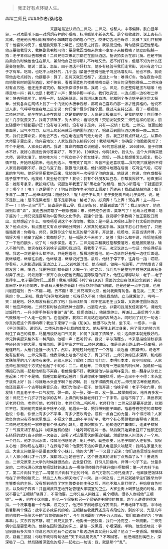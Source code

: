 > 我正好有点怀疑人生。

###二师兄
####作者/桑格格

						来摆哈最近认识的二师兄。二师兄，成都人，中等偏胖，肤白显年轻，一对浓眉毛下面一对炯炯有神的小眼睛，标准蜡笔小新长大版。是个搞收藏的，说上去有点高雅，但是他会用炯炯有神的小眼睛盯着你的眉心中正，咬牙切齿地告诉你：高雅？我们只有獠牙！他喜欢冲壳子，但是脑壳跟不上嘴巴，逗起来之好耍。我最爱逗他，两句话保证把他惹毛。他正要给我冒火，我换副乖嘴脸问他：要是我回成都来你拿不拿车子来接我喃？他立即胸脯一拍：老子背你回去都要得！二师兄每次来北京都住在国际酒店，据说拍卖会在那儿搞。但是不搞拍卖会的时候他也住在那儿，虽然他自己觉得那儿不咋地又贵，还不好打车，但是不知为什么还是会住在那。他说：莫法，恋旧。由于酒店不好打车，他多有经验带我们走背街，说只有这个口子才有车。吃喃，也吃不上啥好的，几个歪川菜馆子整得他肚子叽里咕噜乱叫，他也不换。我说带他去吃点好的，他摆摆手：算了，忍两天就回成都了。还加上一句：难得打车。他在夜色中走向他那背时的国际酒店，双手倒背，看着深蓝色的夜幕喃喃自语：狗日的没整饱得嘛……二师兄身材有点五短，但还是多讲究的。每次来穿得多体面。我说：也，师兄，你还整得是拔布瑞嗦！他得意地一抖：裤儿也是！我嗯了一声：果然手脚一样长。我们吃完饭，一边点烟一边吩咐二师兄：快去把单买了。他喔一声，站起来就走。背影堪比朱自清。他和别个争论啥子是正宗太极拳，分别各自在网络上找了一个门派的太极拳视频，都说自己喜欢的那一派才是资格的。他说不过人家，气呼呼地坐在地上反复说：你们懂个屁你们懂个屁。我过来主持公道，看了一眼视频，二师兄完败。他坐在地上还在蹬腿：这是我的朋友，人家是太极拳高手，是我的朋友！你们懂个屁！几乎就要哭了。我清了清嗓子，对大家说：看得没有！交朋友就要交二师兄这样的朋友，朋友随便咋个错都要护短！没有啥子对错，没有啥子是非，只有——交情！壮哉，二师兄。他更加脸青面黑，出气不均匀，从地上爬起来就回他的国际酒店了。据说回到国际酒店失眠一晚……第二天，我们去算命耍，问他去不去，他在电话里有气无力地说：要。我正好有点怀疑人生。从算命大师屋子里出来，他兴奋地说：人家说我的长相有90分！我啧啧两声：你确定？他脸都笑烂了：咋个不是喃，人家亲口说的。我说：算命的都喜欢说缩语，90的意思就是，100减90。鉴于你算术不好，我好心直接告诉你答案好了，等于10。100满分，你得10分，我认为，这个大师确实是大师，说得太准了。他哇哇大叫：个死女娃子个死女娃子。然后，一路上都想着怎么报复。我心情不错，开始哼起歌来。他走到边上，嘿嘿笑了两声：五音不全还喜欢唱……我的死穴就是听不得人家说我唱歌不好，我立马变了脸，狠狠甩头就走。他扑爬跟斗地跟在后面：哎呀生气啦，哎呀真的生气啦。他好容易把我哄回来，我勉强再一次接受了他的友谊。他就说：你说，你在成都有啥子摆不平的，给我说！我去给你摆平！我说：我有个好朋友叫豆总，你帮我照顾下。他直接回答：她账号拿来，我按月打钱。说起当年我惹了某“黑社会”的桥段，他的小新眉毛一下就竖起来了：哪个？！唵？！这是哪个？！狗日的敢在老子地盘上绍皮！弄转来！我战战兢兢地说：都十多年了……算了……他继续咆哮：随便好久！喔！老子不认黄！老子要把狗日龟儿子弄死，说，是不是张二娃！是不是屎老憋！是不是廖弹娃！格老子的，必须弄！马上弄！现在弄！立——刻——弄——！！他一连串“弄”，简直是声震云霄。我走到阳台，他跟到后面“弄”；我走到客厅，他也跟到后面“弄”，我走去厨房端了一碗杂酱面：来，师兄吃杂酱面，莫呕气了！他马上过来端：啥子酱的？二师兄说是要帮助中国传统文化传承，要建个武馆。我说哪个来教喃？他正要脱口而出，突然想起了什么，吱吱唔唔说这个不消你管。我说：是不是上次视频上那个打太极的你的朋友？他点点头，有点委屈又有点忌惮地分辨到：人家真的是高手嘛。我就不忍心打击他了，只是循循善诱：你看哈，师兄，就算你这个朋友真的是个高手，开武馆，租场地、买耍当请师傅，开销好大喔！他窜了起来：我都想好了，扯一幅张大千来买了，足够！我什么都不说，怜悯地抚摸了一下他的额头，说了句：你多保重。走了。二师兄每次和我过招都要落败，但是屡败屡战，输人不输气势。他实在找不到啥子话题和我过招，看我看了半天，决定说这么一句话：你长得好丑喔。我这一次还是什么都不说，只是瞪着他，狠狠地瞪着他。他一边说你好丑喔一边往后面退。我继续瞪，继续往前走，他继续退，继续说好丑喔。最后，他终于停下来，往身后一指：哎呀，你看嘛，人家都退到街沿边边上了……又到吃饭时光，他点完菜，做完一切部署，严肃地发表了餐前发言：来，喝酒，我要把你们都丢翻！大概一个小时之后，我们几乎是整抬平移把这具五短身材弄了出去，蚂蚁搬家一家齐心协力把他丢翻在国际饭店的床上。他还在嘟嘟哝哝：老子……老子莫得事……老子要把你们……丢翻！我用川剧版《列宁在1918》里面的念白在他耳边念到到：弗拉基米尔•伊利奇同志，听说有人要把你丢翻！他虽然醉得魂飞魄散，但是还是一点不含糊，也用川剧腔唱到：丢～不翻——喏、丢不翻！等二师兄再来北京，他对我颇有防备。看见我，二笑二不笑的：你……来啦。我喜气洋洋地欢迎他：哎呀好久不见！他见我热情，立马就懈怠了，呵呵一笑：就是哈，好久都没有看见你了哈！我继续热情：你不在高老庄当女婿，又跑来住国际饭店啊！他应声倒地。二师兄有时候会突然绅士起来。出酒店大堂，非要和我朋友佳妮客气，请她先过旋转门，一只小胖手煞有介事做“请”状。佳妮也谦让，他越发绅士，再谦让……最后两个人都气鼓鼓地一个人走一边侧门。在佳妮家，我和二师兄站在她的古琴边上，同时问了对方一句话：你真的把这个弄得响啊？我坐下来弹了一曲《阳关》。他很不以为然，坐下来，一搭手，一曲《平沙落雁》。说实话，二师兄的曲子比我的难度大。他从琴凳上转过身来，用了很大的努力克制住了自己的得意，尽量用淡然地口气问我：如何？我清了清嗓子，说：这曲原本就是极好的，师兄弹奏起来格外有一种风韵。他喔一声：愿听其详。我说：平沙落雁么，本来是描绘清秋寥落中轻轻落下的大雁，嗳嗳而鸣，更显宇宙之空寂……师兄这曲么，像是高速公路上的一场车祸，还是连环的，大雁们全撞一块儿了。然后，我轻轻对他道了一个万福：最近看《甄嬛传》，说话不免有些影响，二师兄海涵。他表示晚上啥也不想吃了，胃口不好。二师兄佛缘还多深厚，和成都文殊院里的几个法师有来往。还给人家起了昵称：燃灯叫灯灯，本明叫本本，寂空叫寂寂。人家法师也按照这个方式给他起了个昵称：二二。说起琴，二师兄有一把最爱的明代琴，据说和一幅傅抱石的画一起和他顷刻不离身。看他情绪不好，我就请他讲讲这两样宝贝。他一翻身从沙发上坐起来：咋个不是喃，我睡觉都是枕起睡的！我说你就不怕睡烂啊，他一连串不不不得：木头盒子装得上好！我：你就睡木头盒子啊？他说啊。我：怪不得脑壳有点方……师兄爱古琴倒是真的，他还说要开一个古琴独奏音乐会。我们为他捏一把汗，他倒开通：怕啥子嘛！老子不收门票，倒发钱！而且老子不一口气发完，弹一曲，发一张，弹一曲，发一张……鼓掌鼓得凶，格外再多发一张！师兄三十几岁才开始学的古琴，上课的时候被老师打了一下手背。这哈不得了了，满世界哭诉老师打他，老师打他，老师打他，老师打他……呜呜呜，老师打他！二师兄还是要开武馆，拦都拦不住。我问他究竟是出于啥子心理，他眉头一皱，把我带到窗子面前，指着苍苍茫茫的成都夜色说：你看，你世上有多少不平事，有多少悲欢离合。没有一点自己的力量，咋个得行喃？人家欺负你也只有闷在家里发瓜，不把这个世上的不平事铲平，我咋个有心思弹我的古琴喃？果然，二师兄经常去的一家茶馆有个参水的小妹儿，遭流氓欺负了。他知道这件事情后，连桌子都掀了！气得来胡子都在抖（如果他有的话）！哇呀呀呀乱叫一番，然后就开始紧急召开了他那还没有搭好的武打班子的第一次会议，部署了对流氓团伙的围追堵截。然后他在人间消失了一个月。一个月后，他才浮出水面，悻悻地伤感地说：龟儿子的，勒些杂皮，比老子喊的人还有多。我很关心他：那你现在在哪儿？在做啥子喃？他要死不活的声音从电话那头响起来：我闷在家里头发瓜。大家又问他是不是很喜欢那个小妹儿，他的火“腾”一下又冒了起来：你们这些思想复杂的烂人！人家小妹儿才十几岁，我都可以当她爸爸了，这个世道真的没有丁点热血了么？！要说热血，二师兄原来上大学的时候就很热血。去食堂打饭，打份儿回锅肉，师傅一勺子下去，分量多足的，二师兄满心欢喜地把饭钵钵递上去——哪晓得师傅的手就开始抖啊都啊：第一片肉抖下去了，第二片肉抖下去了……等第三片肉抖下去的时候，血气方刚的二师兄崩溃了，他直接把饭钵钵甩在了师傅的脑壳上，然后二人热火朝天地打了一架。这一架之后，二师兄就被学生们推举为学生管委会的主任。没有想到他当了学生管委会的主任之后，再也不和人家打架了。开始穿白色衬衣，以及料子西裤！并且周武郑王地开始管理大家寝室的卫生。大家去街上喝茶扯旋的时候，都说不要让“王眼镜”晓得了，不带他耍。二师兄在人间姓王，戴个眼镜，很多人也喊他“王眼镜”。一天，他在小区倒车，听见一个保安和另一个保安讲王眼镜的故事，两个人讲得笑得发抖，一个故事连着一个故事，没完没了。他把车子刷地停在保安面前，严肃地降下车窗，冷冷地看着那两个保安：故事还多成系列的哈。王眼镜在收藏界还是有点段位的，别的不说，光是几年前他收的一张张大千的“敦煌壁画系列”，今年价格翻到了两千万人民币。我们都尊称他为：字画串串儿。买东西钱不够，喊二师兄支援下，他掏出一把钞票，我们一抢而空，一哄而散。二师兄偶尔还是要思考的。他躺在国际饭店的床上，紧缩一双黑眉，小眼深邃。半晌，他悠悠地说：宇宙到底有多大喃？你说它再大也有个边边嘛？那边边外面又是什么呢？他点了一支香烟，掸掸烟灰，跷着二郎腿：你晓不晓得有句话是“天下未乱蜀先乱”？不等回答， 他把烟递到嘴巴上，深深吸了一口，然后随着深蓝色的烟子一起吐出一句话：我，就是那个“乱”。			  		